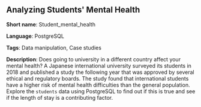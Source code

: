 ## Analyzing Students' Mental Health

**Short name**: Student_mental_health

**Language**: PostgreSQL

**Tags**: Data manipulation, Case studies

**Description**: Does going to university in a different country affect your mental health? A Japanese international university surveyed its students in 2018 and published a study the following year that was approved by several ethical and regulatory boards.
The study found that international students have a higher risk of mental health difficulties than the general population. Explore the `students` data using PostgreSQL to find out if this is true and see if the length of stay is a contributing factor.